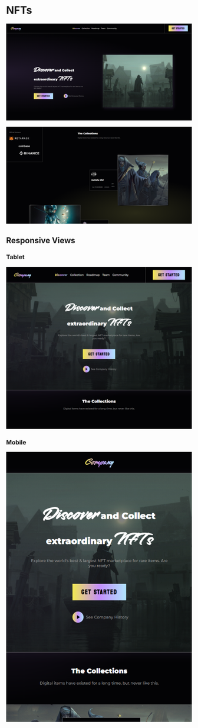 # NFTs

![home](../docs/nft/home.png)

![collection](../docs/nft/collection.png)

## Responsive Views

### Tablet

![home-tablet](../docs/nft/home-tablet.png)

### Mobile

![home-mobile](../docs/nft/home-mobile.png)
